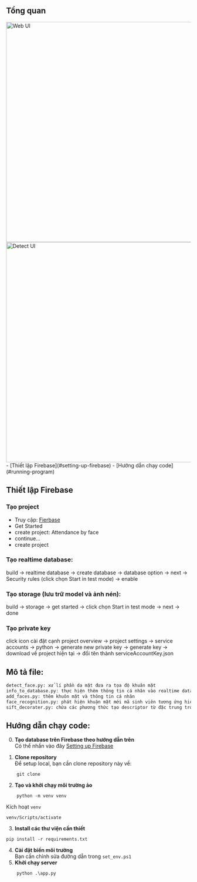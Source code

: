 
## Tổng quan
<image src="https://i.imgur.com/jhUDRoq.png" alt="Web UI" width="600 px">

<image src="https://i.imgur.com/DKWZmMI.png" alt="Detect UI" width="600 px">
- [Thiết lập Firebase](#setting-up-firebase)
- [Hướng dẫn chạy code](#running-program)

## Thiết lập Firebase
### Tạo project
- Truy cập: [Fierbase](https://firebase.google.com/)
- Get Started
- create project: Attendance by face
- continue...
- create project

### Tạo realtime database:
build -> realtime database -> create database -> database option -> next -> Security rules (click chọn Start in test mode) -> enable

### Tạo storage (lưu trữ model và ảnh nén):
build -> storage -> get started -> click chọn Start in test mode -> next -> done

### Tạo private key
click icon cài đặt cạnh project overview -> project settings -> service accounts -> python -> generate new private key -> generate key -> download về project hiện tại -> đổi tên thành serviceAccountKey.json

## Mô tả file:
```sh
detect_face.py: xử lí phần da mặt đưa ra tọa độ khuân mặt
info_to_database.py: thực hiện thêm thông tin cá nhân vào realtime database; ảnh và model knn sau khi fit vào storage
add_faces.py: thêm khuôn mặt và thông tin cá nhân
face_recognition.py: phát hiện khuận mặt mới mã sinh viên tương ứng hiển thị
sift_decorater.py: chứa các phương thức tạo descriptor từ đặc trung trong phương pháp SIFT
```

## Hướng dẫn chạy code:
0. **Tạo database trên Firebase theo hướng dẫn trên** \
Có thể nhấn vào đây [Setting up Firebase](#setting-up-firebase)

1. **Clone repository** \
Để setup local, bạn cần clone repository này về:
```shell
    git clone
```
2. **Tạo và khởi chạy môi trường ảo**
```shell
    python -m venv venv
```
Kích hoạt `venv`
```
venv/Scripts/activate
```
3. **Install các thư viện cần thiết**
```shell
pip install -r requirements.txt
```
4. **Cài đặt biến môi trường** \
Bạn cần chỉnh sửa đường dẫn trong `set_env.ps1`
5. **Khởi chạy server**
```shell
    python .\app.py
```